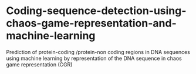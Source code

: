 # Coding-sequence-detection-using-chaos-game-representation-and-machine-learning
 Prediction of protein-coding /protein-non coding regions in DNA sequences using machine learning by representation of the DNA sequence in chaos game representation (CGR) 
